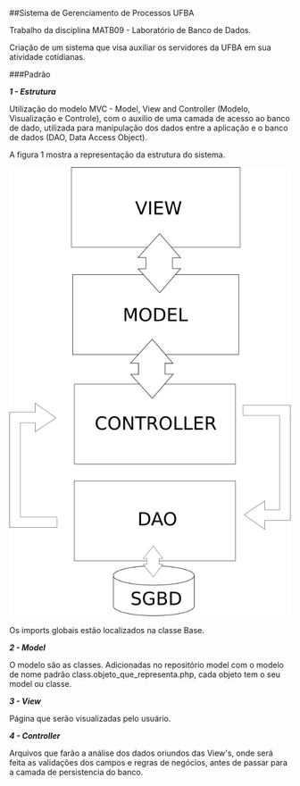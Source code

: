 ##Sistema de Gerenciamento de Processos UFBA

Trabalho da disciplina MATB09 - Laboratório de Banco de Dados.

Criação de um sistema que visa auxiliar os servidores da UFBA em sua atividade cotidianas.

###Padrão

***1 - Estrutura***

Utilização do modelo MVC - Model, View and Controller (Modelo, Visualização e Controle), com o auxilio de uma camada de acesso ao banco de dado, utilizada para manipulação dos dados entre a aplicação e o banco de dados (DAO, Data Access Object).

A figura 1 mostra a representação da estrutura do sistema.

![estrutura](img/estrutura.png "Figura 1 - Representação da estrutura do sistema.")

Os imports globais estão localizados na classe Base.

***2 - Model***

O modelo são as classes. Adicionadas no repositório model com o modelo de nome padrão class.objeto_que_representa.php, cada objeto tem o seu model ou classe.

***3 - View***

Página que serão visualizadas pelo usuário.

***4 - Controller***

Arquivos que farão a análise dos dados oriundos das View's, onde será feita as validações dos campos e regras de negócios, antes de passar para a camada de persistencia do banco.
